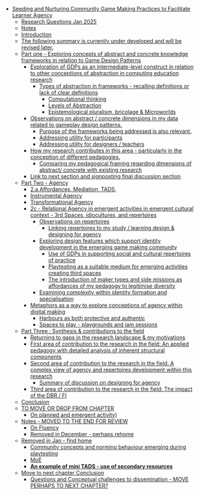 -   [Seeding and Nurturing Community Game Making Practices to Facilitate
    Learner
    Agency](#seeding-and-nurturing-community-game-making-practices-to-facilitate-learner-agency)
    -   [Research Questions Jan 2025](#research-questions-jan-2025)
    -   [Notes](#notes)
    -   [Introduction](#introduction)
    -   [The following summary is currently under developed and will be
        revised
        later.](#the-following-summary-is-currently-under-developed-and-will-be-revised-later.)
    -   [Part one - Exploring concepts of abstract and concrete
        knowledge frameworks in relation to Game Design
        Patterns](#part-one---exploring-concepts-of-abstract-and-concrete-knowledge-frameworks-in-relation-to-game-design-patterns)
        -   [Exploration of GDPs as an intermediate-level construct in
            relation to other conceptions of abstraction in computing
            education
            research](#exploration-of-gdps-as-an-intermediate-level-construct-in-relation-to-other-conceptions-of-abstraction-in-computing-education-research)
            -   [Types of abstraction in frameworks - recalling
                definitions or lack of clear
                definitions](#types-of-abstraction-in-frameworks---recalling-definitions-or-lack-of-clear-definitions)
                -   [Computational thinking](#computational-thinking)
                -   [Levels of Abstraction](#levels-of-abstraction)
                -   [Epistemological pluralism, bricolage &
                    Microworlds](#epistemological-pluralism-bricolage-microworlds)
        -   [Observations on abstract / concrete dimensions in my data
            related to gameplay design
            patterns.](#observations-on-abstract-concrete-dimensions-in-my-data-related-to-gameplay-design-patterns.)
            -   [Purpose of the frameworks being addressed is also
                relevant.](#purpose-of-the-frameworks-being-addressed-is-also-relevant.)
            -   [Addressing utility for
                participants](#addressing-utility-for-participants)
            -   [Addressing utility for designers /
                teachers](#addressing-utility-for-designers-teachers)
        -   [How my research contributes in this area - particularly in
            the conception of different
            pedagogies.](#how-my-research-contributes-in-this-area---particularly-in-the-conception-of-different-pedagogies.)
            -   [Comparing my pedagogical framing regarding dimensions
                of abstract/ concrete with existing
                research](#comparing-my-pedagogical-framing-regarding-dimensions-of-abstract-concrete-with-existing-research)
        -   [Link to next section and signposting final discussion
            section](#link-to-next-section-and-signposting-final-discussion-section)
    -   [Part Two - Agency](#part-two---agency)
        -   [2.a Affordances, Mediation,
            TADS,](#a-affordances-mediation-tads)
        -   [Instrumental Agency](#instrumental-agency)
        -   [Transformational Agency](#transformational-agency)
        -   [2c - Relational Agency in emergent activities in emergent
            cultural context - 3rd Spaces, idiocultures, and
            repertoires](#c---relational-agency-in-emergent-activities-in-emergent-cultural-context---3rd-spaces-idiocultures-and-repertoires)
            -   [Observations on
                repertoires](#observations-on-repertoires)
                -   [Linking repertoires to my study / learning design &
                    designing for
                    agency](#linking-repertoires-to-my-study-learning-design-designing-for-agency)
            -   [Exploring design features which support identity
                development in the emerging game making
                community](#exploring-design-features-which-support-identity-development-in-the-emerging-game-making-community)
                -   [Use of GDPs in supporting social and cultural
                    repertoires of
                    practice](#use-of-gdps-in-supporting-social-and-cultural-repertoires-of-practice)
                -   [Playtesting as a suitable medium for emerging
                    activities creating third
                    spaces](#playtesting-as-a-suitable-medium-for-emerging-activities-creating-third-spaces)
                -   [The introduction of maker types and side missions
                    as affordances of my pedagogy to legitimise
                    diversity](#the-introduction-of-maker-types-and-side-missions-as-affordances-of-my-pedagogy-to-legitimise-diversity)
            -   [Examining complexity within identity formation and
                specialisation](#examining-complexity-within-identity-formation-and-specialisation)
        -   [Metaphors as a way to explore conceptions of agency within
            digital
            making](#metaphors-as-a-way-to-explore-conceptions-of-agency-within-digital-making)
            -   [Harbours as both protective and
                authentic](#harbours-as-both-protective-and-authentic)
            -   [Spaces to play - playgrounds and jam
                sessions](#spaces-to-play---playgrounds-and-jam-sessions)
    -   [Part Three : Synthesis & contributions to the
        field](#part-three-synthesis-contributions-to-the-field)
        -   [Returning to gaps in the research landscape & my
            motivations](#returning-to-gaps-in-the-research-landscape-my-motivations)
        -   [First area of contribution to the research in the field: An
            applied pedagogy with detailed analysis of inherent
            structural
            components](#first-area-of-contribution-to-the-research-in-the-field-an-applied-pedagogy-with-detailed-analysis-of-inherent-structural-components)
        -   [Second area of contribution to the research in the field: A
            complex view of agency and repertoires development within
            this
            research](#second-area-of-contribution-to-the-research-in-the-field-a-complex-view-of-agency-and-repertoires-development-within-this-research)
            -   [Summary of discussion on designing for
                agency](#summary-of-discussion-on-designing-for-agency)
        -   [Third area of contribution to the research in the field:
            The impact of the DBR /
            FI](#third-area-of-contribution-to-the-research-in-the-field-the-impact-of-the-dbr-fi)
    -   [Conclusion](#conclusion)
    -   [TO MOVE OR DROP FROM CHAPTER](#to-move-or-drop-from-chapter)
        -   [On planned and emergent
            activity)](#on-planned-and-emergent-activity)
    -   [Notes - MOVED TO THE END FOR
        REVIEW](#notes---moved-to-the-end-for-review)
        -   [On Fluency](#on-fluency)
        -   [Removed in December - perhaps
            rehome](#removed-in-december---perhaps-rehome)
    -   [Removed in Jan - find home](#removed-in-jan---find-home)
        -   [Community concepts and norming behaviour emerging during
            playtesting](#community-concepts-and-norming-behaviour-emerging-during-playtesting)
        -   [MoE](#moe)
        -   [**An example of mini TADS - use of secondary
            resources**](#an-example-of-mini-tads---use-of-secondary-resources)
    -   [Move to next chapter
        Conclusion](#move-to-next-chapter-conclusion)
        -   [Questions and Conceptual challenges to dissemination - MOVE
            PERHAPS TO NEXT
            CHAPTER?](#questions-and-conceptual-challenges-to-dissemination---move-perhaps-to-next-chapter)
